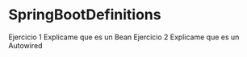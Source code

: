 # SpringBootDefinitions
Ejercicio 1 
Explicame que es un Bean
Ejercicio 2 
Explicame que es un Autowired